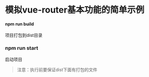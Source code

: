 # 模拟vue-router基本功能的简单示例
#### npm run build
项目打包到dist目录
### npm run start
启动项目
> 注意：执行前要保证dist下面有打包的文件